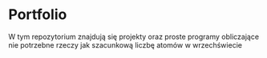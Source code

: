 # Portfolio
W tym repozytorium znajdują się projekty oraz
proste programy obliczające nie potrzebne rzeczy
jak szacunkową liczbę atomów w wrzechświecie

